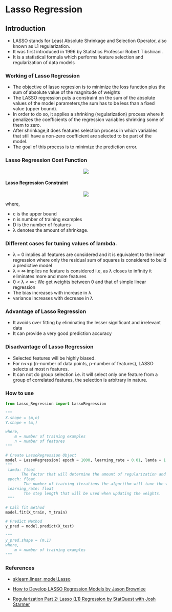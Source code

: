 # Lasso Regression

## Introduction

- LASSO stands for Least Absolute Shrinkage and Selection Operator, also known as L1 regularization.
- It was first introduced in 1996 by Statistics Professor Robert Tibshirani.
- It is a statistical formula which performs feature selection and regularization of data models


### Working of Lasso Regression 
- The objective of lasso regresion is to minimize the loss function plus the sum of absolute value of the magnitude of weights  
- The LASSO regression puts a constraint on the sum of the absolute values of the model parameters,the sum has to be less than a fixed value (upper bound). 
- In order to do so, it applies a shrinking (regularization) process where it penalizes the coefficients of the regression variables shrinking some of them to zero. 
- After shrinkage,it does features selection process in which variables that still have a non-zero coefficient are selected to be part of the model. 
- The goal of this process is to minimize the prediction error.  
 
### Lasso Regression Cost Function     
<p align="center">
  <img src="https://miro.medium.com/max/431/1*PJav7bnRliTqNaeDVOjLWQ.gif">
 </p>
 
 #### Lasso Regression Constraint
<p align="center">
  <img src="https://miro.medium.com/max/116/1*Zstaco2-yAYBmHDCbsQstQ.gif">
</p>


where,
- c is the upper bound
- n is number of training examples
- D is the number of features 
- λ denotes the amount of shrinkage.


### Different cases for tuning values of lambda.
- λ = 0 implies all features are considered and it is equivalent to the linear regression where only the residual sum of squares is considered to build a predictive model
- λ = ∞ implies no feature is considered i.e, as λ closes to infinity it eliminates more and more features   
- 0 < λ < ∞ : We get weights between 0 and that of simple linear regression
- The bias increases with increase in λ
- variance increases with decrease in λ





### Advantage of Lasso Regression 
- It avoids over fitting by eliminating the lesser significant and irrelevant data 
- It can provide a very good prediction accuracy 

### Disadvantage of Lasso Regression 
- Selected features will be highly biased.
- For n<<p (n-number of data points, p-number of features), LASSO selects at most n features.
- It can not do group selection i.e. it will select only one feature from a group of correlated features, the selection is arbitrary in nature.


### How to use
```python
from Lasso_Regression import LassoRegression

"""
X.shape = (m,n)
Y.shape = (m,)

where,
    m = number of training examples
    n = number of features 
"""

# Create LassoRegression Object
model = LassoRegression( epoch = 1000, learning_rate = 0.01, lamda = 1 )
"""
 lamda: float
       The factor that will determine the amount of regularization and feature shrinkage. 
 epoch: float
        The number of training iterations the algorithm will tune the weights for.
 learning_rate: float
        The step length that will be used when updating the weights.
 """

# Call fit method
model.fit(X_train, Y_train)

# Predict Method
y_pred = model.predict(X_test)

"""
y_pred.shape = (m,1)
where,
    m = number of training examples
"""
```

### References 
- [sklearn.linear_model.Lasso ](https://scikit-learn.org/stable/modules/generated/sklearn.linear_model.Lasso.html)
- [How to Develop LASSO Regression Models by Jason Brownlee](https://machinelearningmastery.com/lasso-regression-with-python/)

- [Regularization Part 2: Lasso (L1) Regression by StatQuest with Josh Starmer
](https://www.youtube.com/watch?v=NGf0voTMlcs)